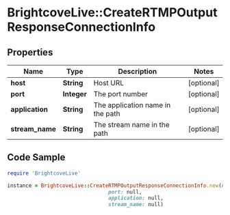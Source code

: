 # BrightcoveLive::CreateRTMPOutputResponseConnectionInfo

## Properties

Name | Type | Description | Notes
------------ | ------------- | ------------- | -------------
**host** | **String** | Host URL | [optional] 
**port** | **Integer** | The port number | [optional] 
**application** | **String** | The application name in the path | [optional] 
**stream_name** | **String** | The stream name in the path | [optional] 

## Code Sample

```ruby
require 'BrightcoveLive'

instance = BrightcoveLive::CreateRTMPOutputResponseConnectionInfo.new(host: null,
                                 port: null,
                                 application: null,
                                 stream_name: null)
```


